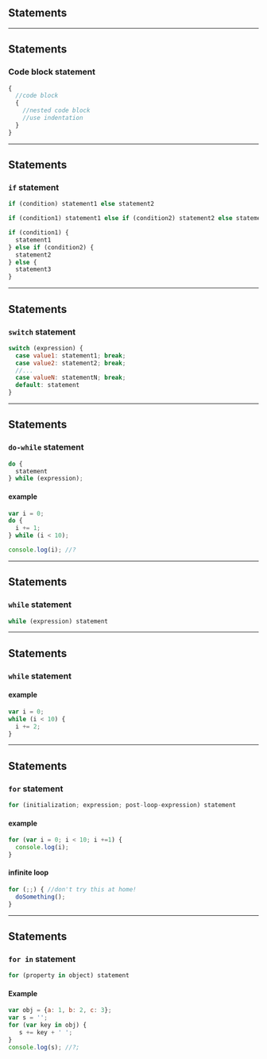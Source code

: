 ## Statements

- - -

## Statements

### Code block statement

```js
{
  //code block
  {
    //nested code block
    //use indentation
  }
}
```
- - -

## Statements

### `if` statement

```js
if (condition) statement1 else statement2
```
```js
if (condition1) statement1 else if (condition2) statement2 else statement3
```
```js
if (condition1) {
  statement1 
} else if (condition2) {
  statement2 
} else {
  statement3
}
```

- - -

## Statements

### `switch` statement

```js
switch (expression) {
  case value1: statement1; break;
  case value2: statement2; break;
  //...
  case valueN: statementN; break;
  default: statement
}
```

- - -

## Statements

### `do-while` statement

```js
do {
  statement
} while (expression);
```

#### example

```js
var i = 0;
do {
  i += 1;
} while (i < 10);

console.log(i); //?
```
- - -

## Statements

### `while` statement

```js
while (expression) statement
```

- - - 

## Statements

### `while` statement

#### example

```js
var i = 0;
while (i < 10) {
  i += 2;
}
```
- - -

## Statements

### `for` statement

```js
for (initialization; expression; post-loop-expression) statement
```

#### example

```js
for (var i = 0; i < 10; i +=1) {
  console.log(i);
}
```

#### infinite loop

```js
for (;;) { //don't try this at home!
  doSomething();
}
```
- - -

## Statements

### `for in` statement

```js
for (property in object) statement
```

#### Example

```js
var obj = {a: 1, b: 2, c: 3};
var s = '';
for (var key in obj) {
   s += key + ' ';
}
console.log(s); //?;
```

